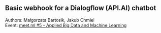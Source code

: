 ## Basic webhook for a Dialogflow (API.AI) chatbot

Authors: Małgorzata Bartosik, Jakub Chmiel  
Event: [meet.ml #5 - Applied Big Data and Machine Learning](https://www.meetup.com/meetml/events/244244625/)
